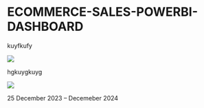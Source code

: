 # ECOMMERCE-SALES-POWERBI-DASHBOARD
<p>kuyfkufy</p>

<img src="https://github.com/AloraKesharwani/E-COMMERCE_SALES_POWERBI_DASHBOARD/assets/155231669/9e903391-7030-496a-9676-5aea53f78315" >
<p>hgkuygkuyg</p>
<img src="https://github.com/AloraKesharwani/E-COMMERCE_SALES_POWERBI_DASHBOARD/assets/155231669/34f1dbbb-230e-4af9-8ac5-3342037b22f9" >

<p>25 December 2023 – Decemeber 2024<p/>
